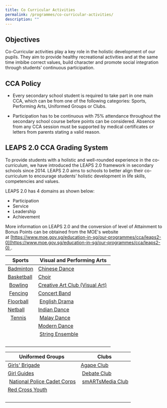 ```yaml
---
title: Co Curricular Activities
permalink: /programmes/co-curricular-activities/
description: ""
---
```


Objectives
----------

Co-Curricular activities play a key role in the holistic development of our pupils. They aim to provide healthy recreational activities and at the same time imbibe correct values, build character and promote social integration through students’ continuous participation.

CCA Policy
----------

*   Every secondary school student is required to take part in one main CCA, which can be from one of the following categories: Sports, Performing Arts, Uniformed Groups or Clubs.
    
*   Participation has to be continuous with 75% attendance throughout the secondary school course before points can be considered. Absence from any CCA session must be supported by medical certificates or letters from parents stating a valid reason.
    

LEAPS 2.0 CCA Grading System
----------------------------

To provide students with a holistic and well-rounded experience in the co-curriculum, we have introduced the LEAPS 2.0 framework in secondary schools since 2014. LEAPS 2.0 aims to schools to better align their co-curriculum to encourage students’ holistic development in life skills, competencies and values.

  

LEAPS 2.0 has 4 domains as shown below:

*   Participation
*   Service
*   Leadership
*   Achievement

  

More information on LEAPS 2.0 and the conversion of level of Attainment to Bonus Points can be obtained from the MOE's website at [https://www.moe.gov.sg/education-in-sg/our-programmes/cca/leaps2-0](https://www.moe.gov.sg/education-in-sg/our-programmes/cca/leaps2-0) .  

  

| Sports | Visual and Performing Arts |
| --- | --- |
| [Badminton](/programmes/co-curricular-activities/badminton) | [Chinese Dance](/programmes/co-curricular-activities/chinese-dance) |
| [Basketball](/programmes/co-curricular-activities/basketball) | [Choir](/programmes/co-curricular-activities/choir) |
|  [Bowling](/programmes/co-curricular-activities/bowling) | [Creative Art Club (Visual Art)](/programmes/co-curricular-activities/creative-art-club-visual-art)  |
|  [Fencing](/programmes/co-curricular-activities/fencing)  | [Concert Band](/programmes/co-curricular-activities/concert-band)  |
| [Floorball](/programmes/co-curricular-activities/floorball)  |  [English Drama](/programmes/co-curricular-activities/english-drama) |
| [Netball](/programmes/co-curricular-activities/netball) | [Indian Dance](/programmes/co-curricular-activities/indian-dance)  |
|   [Tennis](/programmes/co-curricular-activities/tennis)  |  [Malay Dance](/programmes/co-curricular-activities/malay-dance) |
|  | [Modern Dance](/programmes/co-curricular-activities/modern-dance)  |
|  |  [String Ensemble](/programmes/co-curricular-activities/string-ensemble) |
|  |  |

| Uniformed Groups | Clubs |
| --- | --- |
| [Girls' Brigade](/programmes/co-curricular-activities/girls-brigade)  | [Agape Club](/programmes/co-curricular-activities/agape-club) |
| [Girl Guides](/programmes/co-curricular-activities/girl-guides)  |  [Debate Club](/programmes/co-curricular-activities/debate-club) |
|  [National Police Cadet Corps](/programmes/co-curricular-activities/national-police-cadet-corps) |  [smARTsMedia Club](/programmes/co-curricular-activities/smartsmedia-club) |
| [Red Cross Youth](/programmes/co-curricular-activities/red-cross-youth)  |   |
|   |